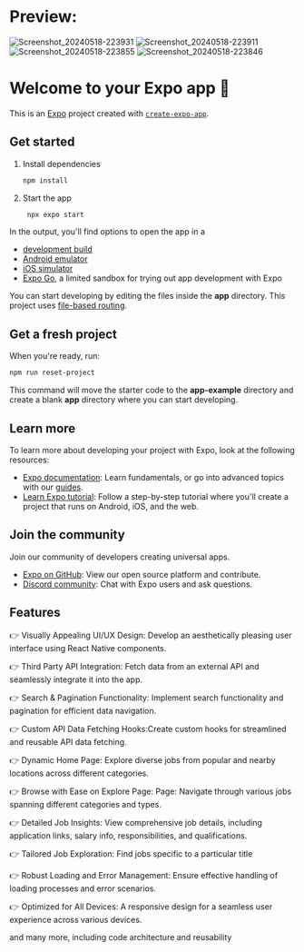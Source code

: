 # Preview:


![Screenshot_20240518-223931](https://github.com/harishakaharu/jobDashboard_Native/assets/92537253/dd7c2671-5199-4eac-aeb7-0fe2c8536ec4)
![Screenshot_20240518-223911](https://github.com/harishakaharu/jobDashboard_Native/assets/92537253/13ef686e-f01d-4bc7-bf37-ac7401214c63)
![Screenshot_20240518-223855](https://github.com/harishakaharu/jobDashboard_Native/assets/92537253/e003c5ed-e658-4fd0-b849-3ce56592eea2)
![Screenshot_20240518-223846](https://github.com/harishakaharu/jobDashboard_Native/assets/92537253/e4d481b3-6326-472b-a768-39cac7a8d08c)




# Welcome to your Expo app 👋

This is an [Expo](https://expo.dev) project created with [`create-expo-app`](https://www.npmjs.com/package/create-expo-app).

## Get started

1. Install dependencies

   ```bash
   npm install
   ```

2. Start the app

   ```bash
    npx expo start
   ```

In the output, you'll find options to open the app in a

- [development build](https://docs.expo.dev/develop/development-builds/introduction/)
- [Android emulator](https://docs.expo.dev/workflow/android-studio-emulator/)
- [iOS simulator](https://docs.expo.dev/workflow/ios-simulator/)
- [Expo Go](https://expo.dev/go), a limited sandbox for trying out app development with Expo

You can start developing by editing the files inside the **app** directory. This project uses [file-based routing](https://docs.expo.dev/router/introduction).

## Get a fresh project

When you're ready, run:

```bash
npm run reset-project
```

This command will move the starter code to the **app-example** directory and create a blank **app** directory where you can start developing.

## Learn more

To learn more about developing your project with Expo, look at the following resources:

- [Expo documentation](https://docs.expo.dev/): Learn fundamentals, or go into advanced topics with our [guides](https://docs.expo.dev/guides).
- [Learn Expo tutorial](https://docs.expo.dev/tutorial/introduction/): Follow a step-by-step tutorial where you'll create a project that runs on Android, iOS, and the web.

## Join the community

Join our community of developers creating universal apps.

- [Expo on GitHub](https://github.com/expo/expo): View our open source platform and contribute.
- [Discord community](https://chat.expo.dev): Chat with Expo users and ask questions.

## Features

👉 Visually Appealing UI/UX Design: Develop an aesthetically pleasing user interface using React Native components.

👉 Third Party API Integration: Fetch data from an external API and seamlessly integrate it into the app.

👉 Search & Pagination Functionality: Implement search functionality and pagination for efficient data navigation.

👉 Custom API Data Fetching Hooks:Create custom hooks for streamlined and reusable API data fetching.

👉 Dynamic Home Page: Explore diverse jobs from popular and nearby locations across different categories.

👉 Browse with Ease on Explore Page: Page: Navigate through various jobs spanning different categories and types.

👉 Detailed Job Insights: View comprehensive job details, including application links, salary info, responsibilities, and qualifications.

👉 Tailored Job Exploration: Find jobs specific to a particular title

👉 Robust Loading and Error Management: Ensure effective handling of loading processes and error scenarios.

👉 Optimized for All Devices: A responsive design for a seamless user experience across various devices.

and many more, including code architecture and reusability
